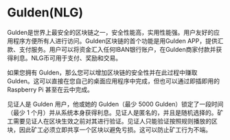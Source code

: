 # 

# Gulden(NLG)

Gulden是世界上最安全的区块链之一，安全性能高，实用性能强。用户友好的应用程序方便所有人进行访问。Gulden区块链的首个功能是用Gulden APP，提供汇款、支付服务。用户可以将资金汇入任何IBAN银行账户，在Gulden商家付款并获得利息。NLG币可用于支付、奖励和交易。

如果您拥有 Gulden，那么您可以增加区块链的安全性并在此过程中赚取 Gulden。这可以直接在您自己的桌面应用程序中完成，但也可以通过即插即用的 Raspberry Pi 甚至在云中完成。

见证人是 Gulden 用户，他或她的 Gulden（最少 5000 Gulden）锁定了一段时间（最少 1 个月）并从系统本身获得利息。见证人是匿名的，并且是随机选择的。矿工需要见证人在区块生效之前对其进行验证。见证人只能验证按照规则播放的区块，因此矿工必须立即共享一个区块以避免亏损。这可以防止矿工行为不端。

